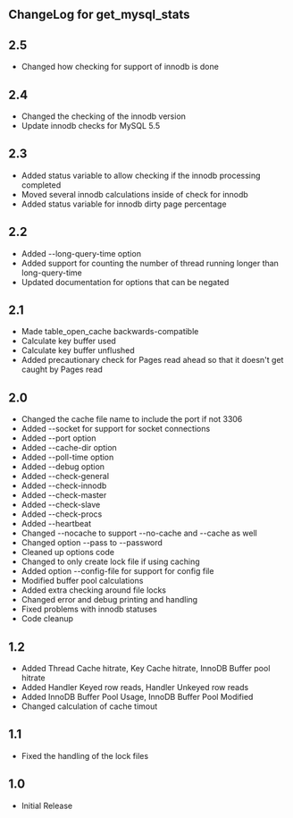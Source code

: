 ## ChangeLog for get_mysql_stats

## 2.5

  * Changed how checking for support of innodb is done

## 2.4

  * Changed the checking of the innodb version
  * Update innodb checks for MySQL 5.5

## 2.3

  * Added status variable to allow checking if the innodb processing completed
  * Moved several innodb calculations inside of check for innodb
  * Added status variable for innodb dirty page percentage  

## 2.2

  * Added --long-query-time option
  * Added support for counting the number of thread running longer than long-query-time
  * Updated documentation for options that can be negated

## 2.1

  * Made table_open_cache backwards-compatible
  * Calculate key buffer used
  * Calculate key buffer unflushed
  * Added precautionary check for Pages read ahead so that it doesn't get caught 
    by Pages read

## 2.0
 
  * Changed the cache file name to include the port if not 3306
  * Added --socket for support for socket connections
  * Added --port option
  * Added --cache-dir option
  * Added --poll-time option
  * Added --debug option
  * Added --check-general  
  * Added --check-innodb
  * Added --check-master
  * Added --check-slave
  * Added --check-procs
  * Added --heartbeat
  * Changed --nocache to support --no-cache and --cache as well
  * Changed option --pass to --password
  * Cleaned up options code
  * Changed to only create lock file if using caching
  * Added option --config-file for support for config file
  * Modified buffer pool calculations
  * Added extra checking around file locks
  * Changed error and debug printing and handling
  * Fixed problems with innodb statuses
  * Code cleanup
  
## 1.2
 
  * Added Thread Cache hitrate, Key Cache hitrate, InnoDB Buffer pool hitrate 
  * Added Handler Keyed row reads, Handler Unkeyed row reads
  * Added InnoDB Buffer Pool Usage, InnoDB Buffer Pool Modified
  * Changed calculation of cache timout

## 1.1 

  * Fixed the handling of the lock files
  
## 1.0 

  * Initial Release